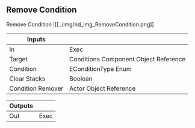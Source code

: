 ## Remove Condition
Remove Condition
![[../img/nd_img_RemoveCondition.png]]

|Inputs||
|--|--|
| In | Exec |
| Target | Conditions Component Object Reference |
| Condition | EConditionType Enum |
| Clear Stacks | Boolean |
| Condition Remover | Actor Object Reference |

|Outputs||
|--|--|
| Out | Exec |
